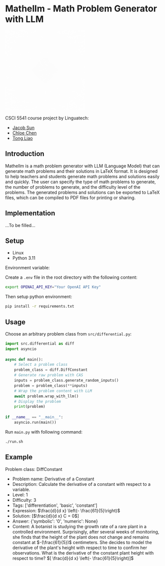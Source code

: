 # Mathellm - Math Problem Generator with LLM

<img src="./asset/logo.gif" alt="Mathellm Logo" width="256" height="256" />

CSCI 5541 course project by Linguatech:

- [Jacob Sun](github.com/jacobsun)
- [Chloe Chen]()
- [Tong Liao]()

## Introduction

Mathellm is a math problem generator with LLM (Language Model) that can generate math problems and their solutions in LaTeX format. It is designed to help teachers and students generate math problems and solutions easily and quickly. The user can specify the type of math problems to generate, the number of problems to generate, and the difficulty level of the problems. The generated problems and solutions can be exported to LaTeX files, which can be compiled to PDF files for printing or sharing.

## Implementation

...To be filled...

## Setup

- Linux
- Python 3.11

Environment variable:

Create a `.env` file in the root directory with the following content:

```bash
export OPENAI_API_KEY="Your OpenAI API Key"
```

Then setup python environment:

```bash
pip install -r requirements.txt
```

## Usage

Choose an arbitrary problem class from `src/differential.py`:

```python
import src.differential as diff
import asyncio

async def main():
    # Select a problem class
    problem_class = diff.DiffConstant
    # Generate raw problem with CAS
    inputs = problem_class.generate_random_inputs()
    problem = problem_class(**inputs)
    # Wrap the problem content with LLM
    await problem.wrap_with_llm()
    # Display the problem
    print(problem)

if __name__ == "__main__":
    asyncio.run(main())
```

Run `main.py` with following command:

```bash
./run.sh
```

## Example

Problem class: DiffConstant

- Problem name: Derivative of a Constant
- Description: Calculate the derivative of a constant with respect to a variable.
- Level: 1
- Difficulty: 3
- Tags: \['differentiation', 'basic', 'constant'\]
- Expression: $\frac{d}{d x} \left(- \frac{61}{5}\right)$
- Solution: \[$\frac{d}{d x} C = 0$\]
- Answer: {'symbolic': '0', 'numeric': None}
- Content: A botanist is studying the growth rate of a rare plant in a controlled environment. Surprisingly, after several weeks of monitoring, she finds that the height of the plant does not change and remains constant at $-(\frac{61}{5})$ centimeters. She decides to model the derivative of the plant's height with respect to time to confirm her observations. What is the derivative of the constant plant height with respect to time? $[ \frac{d}{d x} \left(- \frac{61}{5}\right)]$
